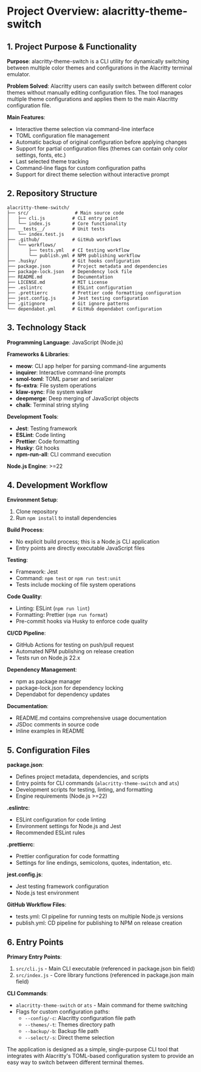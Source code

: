# Project Overview: alacritty-theme-switch

## 1. Project Purpose & Functionality

**Purpose**: alacritty-theme-switch is a CLI utility for dynamically switching
between multiple color themes and configurations in the Alacritty terminal
emulator.

**Problem Solved**: Alacritty users can easily switch between different color
themes without manually editing configuration files. The tool manages multiple
theme configurations and applies them to the main Alacritty configuration file.

**Main Features**:

- Interactive theme selection via command-line interface
- TOML configuration file management
- Automatic backup of original configuration before applying changes
- Support for partial configuration files (themes can contain only color
  settings, fonts, etc.)
- Last selected theme tracking
- Command-line flags for custom configuration paths
- Support for direct theme selection without interactive prompt

## 2. Repository Structure

```
alacritty-theme-switch/
├── src/                 # Main source code
│   ├── cli.js          # CLI entry point
│   └── index.js        # Core functionality
├── __tests__/          # Unit tests
│   └── index.test.js
├── .github/            # GitHub workflows
│   └── workflows/
│       ├── tests.yml   # CI testing workflow
│       └── publish.yml # NPM publishing workflow
├── .husky/             # Git hooks configuration
├── package.json        # Project metadata and dependencies
├── package-lock.json   # Dependency lock file
├── README.md           # Documentation
├── LICENSE.md          # MIT License
├── .eslintrc           # ESLint configuration
├── .prettierrc         # Prettier code formatting configuration
├── jest.config.js      # Jest testing configuration
├── .gitignore          # Git ignore patterns
└── dependabot.yml      # GitHub dependabot configuration
```

## 3. Technology Stack

**Programming Language**: JavaScript (Node.js)

**Frameworks & Libraries**:

- **meow**: CLI app helper for parsing command-line arguments
- **inquirer**: Interactive command-line prompts
- **smol-toml**: TOML parser and serializer
- **fs-extra**: File system operations
- **klaw-sync**: File system walker
- **deepmerge**: Deep merging of JavaScript objects
- **chalk**: Terminal string styling

**Development Tools**:

- **Jest**: Testing framework
- **ESLint**: Code linting
- **Prettier**: Code formatting
- **Husky**: Git hooks
- **npm-run-all**: CLI command execution

**Node.js Engine**: >=22

## 4. Development Workflow

**Environment Setup**:

1. Clone repository
2. Run `npm install` to install dependencies

**Build Process**:

- No explicit build process; this is a Node.js CLI application
- Entry points are directly executable JavaScript files

**Testing**:

- Framework: Jest
- Command: `npm test` or `npm run test:unit`
- Tests include mocking of file system operations

**Code Quality**:

- Linting: ESLint (`npm run lint`)
- Formatting: Prettier (`npm run format`)
- Pre-commit hooks via Husky to enforce code quality

**CI/CD Pipeline**:

- GitHub Actions for testing on push/pull request
- Automated NPM publishing on release creation
- Tests run on Node.js 22.x

**Dependency Management**:

- npm as package manager
- package-lock.json for dependency locking
- Dependabot for dependency updates

**Documentation**:

- README.md contains comprehensive usage documentation
- JSDoc comments in source code
- Inline examples in README

## 5. Configuration Files

**package.json**:

- Defines project metadata, dependencies, and scripts
- Entry points for CLI commands (`alacritty-theme-switch` and `ats`)
- Development scripts for testing, linting, and formatting
- Engine requirements (Node.js >=22)

**.eslintrc**:

- ESLint configuration for code linting
- Environment settings for Node.js and Jest
- Recommended ESLint rules

**.prettierrc**:

- Prettier configuration for code formatting
- Settings for line endings, semicolons, quotes, indentation, etc.

**jest.config.js**:

- Jest testing framework configuration
- Node.js test environment

**GitHub Workflow Files**:

- tests.yml: CI pipeline for running tests on multiple Node.js versions
- publish.yml: CD pipeline for publishing to NPM on release creation

## 6. Entry Points

**Primary Entry Points**:

1. `src/cli.js` - Main CLI executable (referenced in package.json bin field)
2. `src/index.js` - Core library functions (referenced in package.json main
   field)

**CLI Commands**:

- `alacritty-theme-switch` or `ats` - Main command for theme switching
- Flags for custom configuration paths:
  - `--config/-c`: Alacritty configuration file path
  - `--themes/-t`: Themes directory path
  - `--backup/-b`: Backup file path
  - `--select/-s`: Direct theme selection

The application is designed as a simple, single-purpose CLI tool that integrates
with Alacritty's TOML-based configuration system to provide an easy way to
switch between different terminal themes.
